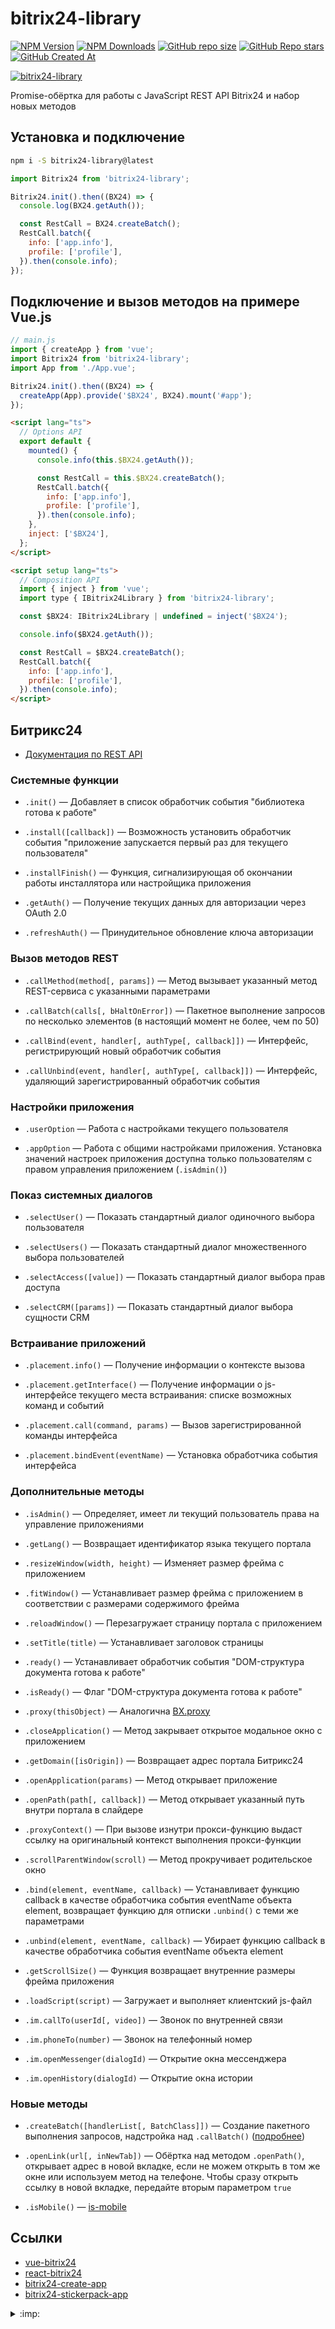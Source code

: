 # bitrix24-library

[![NPM Version](https://img.shields.io/npm/v/bitrix24-library?style=flat&logo=npm&label=version&color=cb3837)](https://www.npmjs.com/package/bitrix24-library)
[![NPM Downloads](https://img.shields.io/npm/dw/bitrix24-library?style=flat&logo=npm&color=cb3837)](https://www.npmjs.com/package/bitrix24-library)
[![GitHub repo size](https://img.shields.io/github/repo-size/vdistortion/bitrix24-library?style=flat&logo=github)](https://github.com/vdistortion/bitrix24-library)
[![GitHub Repo stars](https://img.shields.io/github/stars/vdistortion/bitrix24-library?style=flat&logo=github)](https://github.com/vdistortion/bitrix24-library)
[![GitHub Created At](https://img.shields.io/github/created-at/vdistortion/bitrix24-library?style=flat&logo=github)](https://github.com/vdistortion/bitrix24-library)

[![bitrix24-library](docs/bg.jpg)](https://vdistortion.github.io/bitrix24-library/)

Promise-обёртка для работы с JavaScript REST API Bitrix24 и набор новых методов

## Установка и подключение

```sh
npm i -S bitrix24-library@latest
```

```js
import Bitrix24 from 'bitrix24-library';

Bitrix24.init().then((BX24) => {
  console.log(BX24.getAuth());

  const RestCall = BX24.createBatch();
  RestCall.batch({
    info: ['app.info'],
    profile: ['profile'],
  }).then(console.info);
});
```

## Подключение и вызов методов на примере Vue.js

```js
// main.js
import { createApp } from 'vue';
import Bitrix24 from 'bitrix24-library';
import App from './App.vue';

Bitrix24.init().then((BX24) => {
  createApp(App).provide('$BX24', BX24).mount('#app');
});
```

```html
<script lang="ts">
  // Options API
  export default {
    mounted() {
      console.info(this.$BX24.getAuth());

      const RestCall = this.$BX24.createBatch();
      RestCall.batch({
        info: ['app.info'],
        profile: ['profile'],
      }).then(console.info);
    },
    inject: ['$BX24'],
  };
</script>

<script setup lang="ts">
  // Composition API
  import { inject } from 'vue';
  import type { IBitrix24Library } from 'bitrix24-library';

  const $BX24: IBitrix24Library | undefined = inject('$BX24');

  console.info($BX24.getAuth());

  const RestCall = $BX24.createBatch();
  RestCall.batch({
    info: ['app.info'],
    profile: ['profile'],
  }).then(console.info);
</script>
```

## Битрикс24

- [Документация по REST API](https://apidocs.bitrix24.ru/api-reference/bx24-js-sdk/index.html)

### Системные функции

- `.init()` — Добавляет в список обработчик события "библиотека готова к работе"

- `.install([callback])` — Возможность установить обработчик события "приложение запускается первый раз для текущего пользователя"

- `.installFinish()` — Функция, сигнализирующая об окончании работы инсталлятора или настройщика приложения

- `.getAuth()` — Получение текущих данных для авторизации через OAuth 2.0

- `.refreshAuth()` — Принудительное обновление ключа авторизации

### Вызов методов REST

- `.callMethod(method[, params])` — Метод вызывает указанный метод REST-сервиса с указанными параметрами

- `.callBatch(calls[, bHaltOnError])` — Пакетное выполнение запросов по несколько элементов (в настоящий момент не более, чем по 50)

- `.callBind(event, handler[, authType[, callback]])` — Интерфейс, регистрирующий новый обработчик события

- `.callUnbind(event, handler[, authType[, callback]])` — Интерфейс, удаляющий зарегистрированный обработчик события

### Настройки приложения

- `.userOption` — Работа с настройками текущего пользователя

- `.appOption` — Работа с общими настройками приложения. Установка значений настроек приложения доступна только пользователям с правом управления приложением (`.isAdmin()`)

### Показ системных диалогов

- `.selectUser()` — Показать стандартный диалог одиночного выбора пользователя

- `.selectUsers()` — Показать стандартный диалог множественного выбора пользователей

- `.selectAccess([value])` — Показать стандартный диалог выбора прав доступа

- `.selectCRM([params])` — Показать стандартный диалог выбора сущности CRM

### Встраивание приложений

- `.placement.info()` — Получение информации о контексте вызова

- `.placement.getInterface()` — Получение информации о js-интерфейсе текущего места встраивания: списке возможных команд и событий

- `.placement.call(command, params)` — Вызов зарегистрированной команды интерфейса

- `.placement.bindEvent(eventName)` — Установка обработчика события интерфейса

### Дополнительные методы

- `.isAdmin()` — Определяет, имеет ли текущий пользователь права на управление приложениями

- `.getLang()` — Возвращает идентификатор языка текущего портала

- `.resizeWindow(width, height)` — Изменяет размер фрейма с приложением

- `.fitWindow()` — Устанавливает размер фрейма с приложением в соответствии с размерами содержимого фрейма

- `.reloadWindow()` — Перезагружает страницу портала с приложением

- `.setTitle(title)` — Устанавливает заголовок страницы

- `.ready()` — Устанавливает обработчик события "DOM-структура документа готова к работе"

- `.isReady()` — Флаг "DOM-структура документа готова к работе"

- `.proxy(thisObject)` — Аналогична [BX.proxy](https://dev.1c-bitrix.ru/api_help/js_lib/kernel/events/bx_proxy.php)

- `.closeApplication()` — Метод закрывает открытое модальное окно с приложением

- `.getDomain([isOrigin])` — Возвращает адрес портала Битрикс24

- `.openApplication(params)` — Метод открывает приложение

- `.openPath(path[, callback])` — Метод открывает указанный путь внутри портала в слайдере

- `.proxyContext()` — При вызове изнутри прокси-функцию выдаст ссылку на оригинальный контекст выполнения прокси-функции

- `.scrollParentWindow(scroll)` — Метод прокручивает родительское окно

- `.bind(element, eventName, callback)` — Устанавливает функцию callback в качестве обработчика события eventName объекта element, возвращает функцию для отписки `.unbind()` с теми же параметрами

- `.unbind(element, eventName, callback)` — Убирает функцию callback в качестве обработчика события eventName объекта element

- `.getScrollSize()` — Функция возвращает внутренние размеры фрейма приложения

- `.loadScript(script)` — Загружает и выполняет клиентский js-файл

- `.im.callTo(userId[, video])` — Звонок по внутренней связи

- `.im.phoneTo(number)` — Звонок на телефонный номер

- `.im.openMessenger(dialogId)` — Открытие окна мессенджера

- `.im.openHistory(dialogId)` — Открытие окна истории

### Новые методы

- `.createBatch([handlerList[, BatchClass]])` — Создание пакетного выполнения запросов, надстройка над `.callBatch()` ([подробнее](BATCH.md))

- `.openLink(url[, inNewTab])` — Обёртка над методом `.openPath()`, открывает адрес в новой вкладке, если не можем открыть в том же окне или используем метод на телефоне. Чтобы сразу открыть ссылку в новой вкладке, передайте вторым параметром `true`

- `.isMobile()` — [is-mobile](https://www.npmjs.com/package/is-mobile)

## Ссылки

- [vue-bitrix24](https://www.npmjs.com/package/vue-bitrix24)
- [react-bitrix24](https://www.npmjs.com/package/react-bitrix24)
- [bitrix24-create-app](https://www.npmjs.com/package/bitrix24-create-app)
- [bitrix24-stickerpack-app](https://github.com/vdistortion/bitrix24-stickerpack-app)

<details>
  <summary>:imp:</summary>
  Если вам не повезло работать с битриксом, надеюсь данная библиотека хоть немного облегчит разработку ¯\_(ツ)_/¯
</details>
